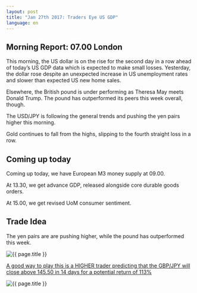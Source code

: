 ```yaml
---
layout: post
title: "Jan 27th 2017: Traders Eye US GDP"
language: en
---
```

## Morning Report: 07.00 London

This morning, the US dollar is on the rise for the second day in a row ahead of today’s US GDP data which is expected to make small losses. Yesterday, the dollar rose despite an unexpected increase in US unemployment rates and slower than expected US new home sales.

Elsewhere, the British pound is under performing as Theresa May meets Donald Trump. The pound has outperformed its peers this week overall, though.

The USD/JPY is following the general trends and pushing the yen pairs higher this morning.

Gold continues to fall from the highs, slipping to the fourth straight loss in a row.

## Coming up today

Coming up today, we have European M3 money supply at 09.00.

At 13.30, we get advance GDP, released alongside core durable goods orders.

At 15.00, we get revised UoM consumer sentiment.

## Trade Idea

The yen pairs are are pushing higher, while the pound has outperformed this week.

<img src="{{ site.url }}/images/2017-01-27_07-39-48.jpg" alt="{{ page.title }}">

<a href="%LINK%%?currency=GBP&amp;market=forex&amp;underlying=frxGBPJPY&amp;formname=higherlower&amp;duration_amount=14&amp;duration_units=d&amp;amount=10&amp;amount_type=payout&amp;expiry_type=duration&amp;barrier=145.50" target="_blank">A good way to play this is a HIGHER trader predicting that the GBP/JPY will close above 145.50 in 14 days for a potential return of 113%</a>

<img src="{{ site.url }}/images/2017-01-27_07-41-01.jpg" alt="{{ page.title }}">